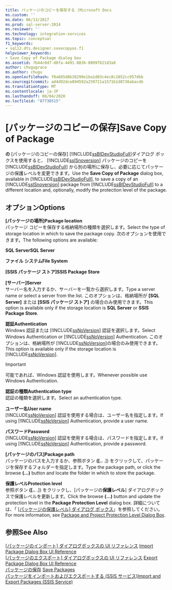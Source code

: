 ```yaml
---
title: パッケージのコピーを保存する |Microsoft Docs
ms.custom: ''
ms.date: 06/13/2017
ms.prod: sql-server-2014
ms.reviewer: ''
ms.technology: integration-services
ms.topic: conceptual
f1_keywords:
- sql12.dts.designer.savecopyas.f1
helpviewer_keywords:
- Save Copy of Package dialog box
ms.assetid: 7b44c0d7-d8fa-4491-8836-0899f621d3a8
author: chugugrace
ms.author: chugu
ms.openlocfilehash: f0a685d8b38299e1ba1d03c4ec8c1052cc957dbb
ms.sourcegitcommit: ad4d92dce894592a259721a1571b1d8736abacdb
ms.translationtype: MT
ms.contentlocale: ja-JP
ms.lasthandoff: 08/04/2020
ms.locfileid: "87738515"
---
```

# <a name="save-copy-of-package"></a><span data-ttu-id="0a977-102">[パッケージのコピーの保存]</span><span class="sxs-lookup"><span data-stu-id="0a977-102">Save Copy of Package</span></span>
  <span data-ttu-id="0a977-103">**の** [パッケージのコピーの保存] [!INCLUDE[ssBIDevStudioFull](../includes/ssbidevstudiofull-md.md)]ダイアログ ボックスを使用すると、 [!INCLUDE[ssISnoversion](../includes/ssisnoversion-md.md)] パッケージのコピーを [!INCLUDE[ssBIDevStudioFull](../includes/ssbidevstudiofull-md.md)] から別の場所に保存し、必要に応じてパッケージの保護レベルを変更できます。</span><span class="sxs-lookup"><span data-stu-id="0a977-103">Use the **Save Copy of Package** dialog box, available in [!INCLUDE[ssBIDevStudioFull](../includes/ssbidevstudiofull-md.md)], to save a copy of an [!INCLUDE[ssISnoversion](../includes/ssisnoversion-md.md)] package from [!INCLUDE[ssBIDevStudioFull](../includes/ssbidevstudiofull-md.md)] to a different location and, optionally, modify the protection level of the package.</span></span>  
  
## <a name="options"></a><span data-ttu-id="0a977-104">オプション</span><span class="sxs-lookup"><span data-stu-id="0a977-104">Options</span></span>  
 <span data-ttu-id="0a977-105">**[パッケージの場所]**</span><span class="sxs-lookup"><span data-stu-id="0a977-105">**Package location**</span></span>  
 <span data-ttu-id="0a977-106">パッケージ コピーを保存する格納場所の種類を選択します。</span><span class="sxs-lookup"><span data-stu-id="0a977-106">Select the type of storage location in which to save the package copy.</span></span> <span data-ttu-id="0a977-107">次のオプションを使用できます。</span><span class="sxs-lookup"><span data-stu-id="0a977-107">The following options are available:</span></span>  
  
 <span data-ttu-id="0a977-108">**SQL Server**</span><span class="sxs-lookup"><span data-stu-id="0a977-108">**SQL Server**</span></span>  
  
 <span data-ttu-id="0a977-109">**ファイル システム**</span><span class="sxs-lookup"><span data-stu-id="0a977-109">**File System**</span></span>  
  
 <span data-ttu-id="0a977-110">**[SSIS パッケージ ストア]**</span><span class="sxs-lookup"><span data-stu-id="0a977-110">**SSIS Package Store**</span></span>  
  
 <span data-ttu-id="0a977-111">**[サーバー]**</span><span class="sxs-lookup"><span data-stu-id="0a977-111">**Server**</span></span>  
 <span data-ttu-id="0a977-112">サーバー名を入力するか、サーバーを一覧から選択します。</span><span class="sxs-lookup"><span data-stu-id="0a977-112">Type a server name or select a server from the list.</span></span> <span data-ttu-id="0a977-113">このオプションは、格納場所が **[SQL Server]** または **[SSIS パッケージ ストア]** の場合のみ使用できます。</span><span class="sxs-lookup"><span data-stu-id="0a977-113">This option is available only if the storage location is **SQL Server** or **SSIS Package Store**.</span></span>  
  
 <span data-ttu-id="0a977-114">**認証**</span><span class="sxs-lookup"><span data-stu-id="0a977-114">**Authentication**</span></span>  
 <span data-ttu-id="0a977-115">Windows 認証または [!INCLUDE[ssNoVersion](../includes/ssnoversion-md.md)] 認証を選択します。</span><span class="sxs-lookup"><span data-stu-id="0a977-115">Select Windows Authentication or [!INCLUDE[ssNoVersion](../includes/ssnoversion-md.md)] Authentication.</span></span> <span data-ttu-id="0a977-116">このオプションは、格納場所が [!INCLUDE[ssNoVersion](../includes/ssnoversion-md.md)]の場合のみ使用できます。</span><span class="sxs-lookup"><span data-stu-id="0a977-116">This option is available only if the storage location is [!INCLUDE[ssNoVersion](../includes/ssnoversion-md.md)].</span></span>  
  
> [!IMPORTANT]  
>  <span data-ttu-id="0a977-117">可能であれば、Windows 認証を使用します。</span><span class="sxs-lookup"><span data-stu-id="0a977-117">Whenever possible use Windows Authentication.</span></span>  
  
 <span data-ttu-id="0a977-118">**認証の種類**</span><span class="sxs-lookup"><span data-stu-id="0a977-118">**Authentication type**</span></span>  
 <span data-ttu-id="0a977-119">認証の種類を選択します。</span><span class="sxs-lookup"><span data-stu-id="0a977-119">Select an authentication type.</span></span>  
  
 <span data-ttu-id="0a977-120">**ユーザー名**</span><span class="sxs-lookup"><span data-stu-id="0a977-120">**User name**</span></span>  
 <span data-ttu-id="0a977-121">[!INCLUDE[ssNoVersion](../includes/ssnoversion-md.md)] 認証を使用する場合は、ユーザー名を指定します。</span><span class="sxs-lookup"><span data-stu-id="0a977-121">If using [!INCLUDE[ssNoVersion](../includes/ssnoversion-md.md)] Authentication, provide a user name.</span></span>  
  
 <span data-ttu-id="0a977-122">**パスワード**</span><span class="sxs-lookup"><span data-stu-id="0a977-122">**Password**</span></span>  
 <span data-ttu-id="0a977-123">[!INCLUDE[ssNoVersion](../includes/ssnoversion-md.md)] 認証を使用する場合は、パスワードを指定します。</span><span class="sxs-lookup"><span data-stu-id="0a977-123">If using [!INCLUDE[ssNoVersion](../includes/ssnoversion-md.md)] Authentication, provide a password.</span></span>  
  
 <span data-ttu-id="0a977-124">**[パッケージのパス]**</span><span class="sxs-lookup"><span data-stu-id="0a977-124">**Package path**</span></span>  
 <span data-ttu-id="0a977-125">パッケージのパスを入力するか、参照ボタン **([..** .]) をクリックして、パッケージを保存するフォルダーを指定します。</span><span class="sxs-lookup"><span data-stu-id="0a977-125">Type the package path, or click the browse **(...)** button and locate the folder in which to store the package.</span></span>  
  
 <span data-ttu-id="0a977-126">**保護レベル**</span><span class="sxs-lookup"><span data-stu-id="0a977-126">**Protection level**</span></span>  
 <span data-ttu-id="0a977-127">参照ボタン **([..** .]) をクリックし、[パッケージの**保護レベル**] ダイアログボックスで保護レベルを更新します。</span><span class="sxs-lookup"><span data-stu-id="0a977-127">Click the browse **(...)** button and update the protection level in the **Package Protection Level** dialog box.</span></span> <span data-ttu-id="0a977-128">詳細については、「 [[パッケージの保護レベル] ダイアログ ボックス](../../2014/integration-services/package-and-project-protection-level-dialog-box.md)」を参照してください。</span><span class="sxs-lookup"><span data-stu-id="0a977-128">For more information, see [Package and Project Protection Level Dialog Box](../../2014/integration-services/package-and-project-protection-level-dialog-box.md).</span></span>  
  
## <a name="see-also"></a><span data-ttu-id="0a977-129">参照</span><span class="sxs-lookup"><span data-stu-id="0a977-129">See Also</span></span>  
 <span data-ttu-id="0a977-130">[[パッケージのインポート] ダイアログボックスの UI リファレンス](../../2014/integration-services/import-package-dialog-box-ui-reference.md) </span><span class="sxs-lookup"><span data-stu-id="0a977-130">[Import Package Dialog Box UI Reference](../../2014/integration-services/import-package-dialog-box-ui-reference.md) </span></span>  
 <span data-ttu-id="0a977-131">[[パッケージのエクスポート] ダイアログボックスの UI リファレンス](../../2014/integration-services/export-package-dialog-box-ui-reference.md) </span><span class="sxs-lookup"><span data-stu-id="0a977-131">[Export Package Dialog Box UI Reference](../../2014/integration-services/export-package-dialog-box-ui-reference.md) </span></span>  
 <span data-ttu-id="0a977-132">[パッケージの保存](save-packages.md) </span><span class="sxs-lookup"><span data-stu-id="0a977-132">[Save Packages](save-packages.md) </span></span>  
 [<span data-ttu-id="0a977-133">パッケージをインポートおよびエクスポートする &#40;SSIS サービス&#41;</span><span class="sxs-lookup"><span data-stu-id="0a977-133">Import and Export Packages &#40;SSIS Service&#41;</span></span>](../../2014/integration-services/import-and-export-packages-ssis-service.md)  
  
  

